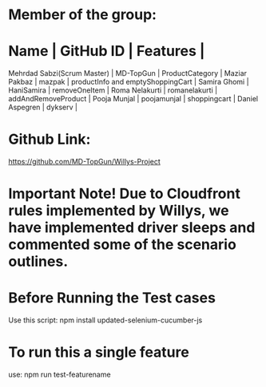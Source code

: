 # Member of the group: 
#        Name               |  GitHub ID    |       Features                          |
Mehrdad Sabzi(Scrum Master) |  MD-TopGun    |    ProductCategory                      |
Maziar Pakbaz               |   mazpak      |      productInfo and emptyShoppingCart  |
Samira Ghomi                |   HaniSamira  |     removeOneItem                       |
Roma Nelakurti              | romanelakurti |   addAndRemoveProduct                   |
Pooja Munjal                |  poojamunjal  |      shoppingcart                       |
Daniel Aspegren             |   dykserv     |

# Github Link:
https://github.com/MD-TopGun/Willys-Project


# Important Note! Due to Cloudfront rules implemented by Willys, we have implemented driver sleeps and commented some of the scenario outlines. 

# Before Running the Test cases
Use this script: npm install updated-selenium-cucumber-js

# To run this a single feature
use: npm run test-featurename



